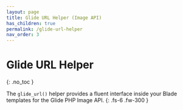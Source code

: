 ```yaml
---
layout: page
title: Glide URL Helper (Image API)
has_children: true
permalink: /glide-url-helper
nav_order: 3
---
```


# Glide URL Helper
{: .no_toc }

The `glide_url()` helper provides a fluent interface inside your Blade templates for the Glide PHP Image API.
{: .fs-6 .fw-300 }